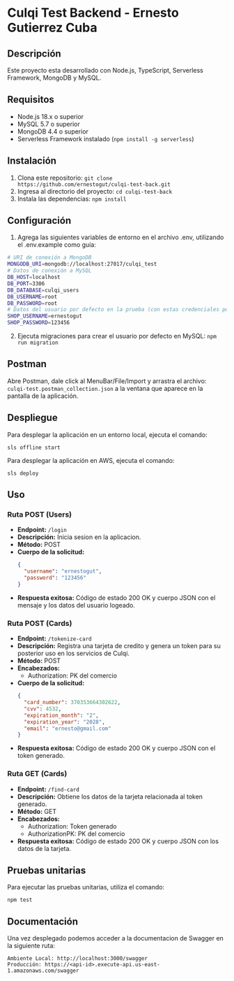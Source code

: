 # Culqi Test Backend - Ernesto Gutierrez Cuba

## Descripción

Este proyecto esta desarrollado con Node.js, TypeScript, Serverless Framework, MongoDB y MySQL.

## Requisitos

- Node.js 18.x o superior
- MySQL 5.7 o superior
- MongoDB 4.4 o superior
- Serverless Framework instalado (`npm install -g serverless`)

## Instalación

1. Clona este repositorio: `git clone https://github.com/ernestogut/culqi-test-back.git`
2. Ingresa al directorio del proyecto: `cd culqi-test-back`
3. Instala las dependencias: `npm install`

## Configuración

1. Agrega las siguientes variables de entorno en el archivo .env, utilizando el .env.example como guía:

```bash
# URI de conexión a MongoDB
MONGODB_URI=mongodb://localhost:27017/culqi_test
# Datos de conexión a MySQL
DB_HOST=localhost
DB_PORT=3306
DB_DATABASE=culqi_users
DB_USERNAME=root
DB_PASSWORD=root
# Datos del usuario por defecto en la prueba (con estas credenciales podras iniciar sesion en la aplicacion)
SHOP_USERNAME=ernestogut
SHOP_PASSWORD=123456
```

2. Ejecuta migraciones para crear el usuario por defecto en MySQL: `npm run migration`

## Postman

Abre Postman, dale click al MenuBar/File/Import y arrastra el archivo: `culqi-test.postman_collection.json` a la ventana que aparece en la pantalla de la aplicación.

## Despliegue

Para desplegar la aplicación en un entorno local, ejecuta el comando:

```
sls offline start
```

Para desplegar la aplicación en AWS, ejecuta el comando:

```
sls deploy
```

## Uso

### Ruta POST (Users)

- **Endpoint:** `/login`
- **Descripción:** Inicia sesion en la aplicacion.
- **Método:** POST
- **Cuerpo de la solicitud:**
  ```json
  {
    "username": "ernestogut",
    "password": "123456"
  }
  ```
- **Respuesta exitosa:** Código de estado 200 OK y cuerpo JSON con el mensaje y los datos del usuario logeado.

### Ruta POST (Cards)

- **Endpoint:** `/tokenize-card`
- **Descripción:** Registra una tarjeta de credito y genera un token para su posterior uso en los servicios de Culqi.
- **Método:** POST
- **Encabezados:**
  - Authorization: PK del comercio
- **Cuerpo de la solicitud:**
  ```json
  {
    "card_number": 370353664302622,
    "cvv": 4532,
    "expiration_month": "2",
    "expiration_year": "2028",
    "email": "ernesto@gmail.com"
  }
  ```
- **Respuesta exitosa:** Código de estado 200 OK y cuerpo JSON con el token generado.

### Ruta GET (Cards)

- **Endpoint:** `/find-card`
- **Descripción:** Obtiene los datos de la tarjeta relacionada al token generado.
- **Método:** GET
- **Encabezados:**
  - Authorization: Token generado
  - AuthorizationPK: PK del comercio
- **Respuesta exitosa:** Código de estado 200 OK y cuerpo JSON con los datos de la tarjeta.

## Pruebas unitarias

Para ejecutar las pruebas unitarias, utiliza el comando:

```
npm test
```

## Documentación

Una vez desplegado podemos acceder a la documentacion de Swagger en la siguiente ruta:

```
Ambiente Local: http://localhost:3000/swagger
Producción: https://<api-id>.execute-api.us-east-1.amazonaws.com/swagger
```
